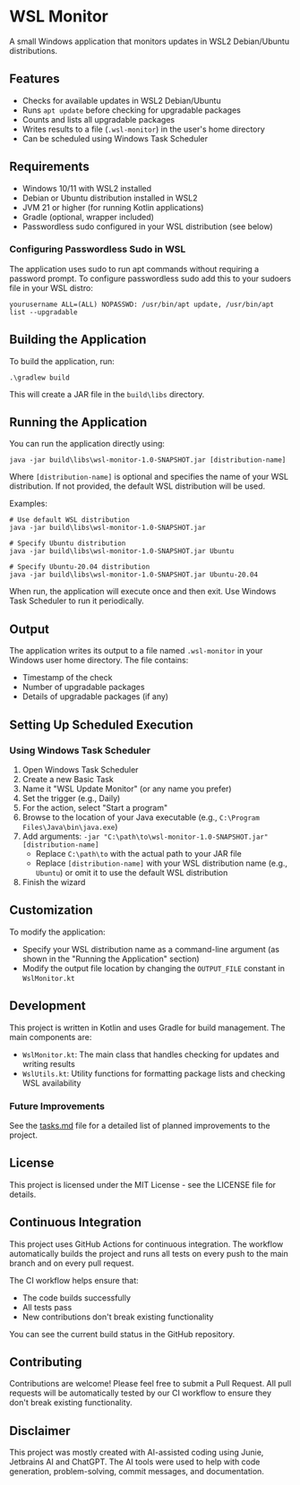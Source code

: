 # WSL Monitor

A small Windows application that monitors updates in WSL2 Debian/Ubuntu distributions.

## Features

- Checks for available updates in WSL2 Debian/Ubuntu
- Runs `apt update` before checking for upgradable packages
- Counts and lists all upgradable packages
- Writes results to a file (`.wsl-monitor`) in the user's home directory
- Can be scheduled using Windows Task Scheduler

## Requirements

- Windows 10/11 with WSL2 installed
- Debian or Ubuntu distribution installed in WSL2
- JVM 21 or higher (for running Kotlin applications)
- Gradle (optional, wrapper included)
- Passwordless sudo configured in your WSL distribution (see below)

### Configuring Passwordless Sudo in WSL

The application uses sudo to run apt commands without requiring a password prompt. To configure passwordless sudo add this to your sudoers file in your WSL distro:
   ```
   yourusername ALL=(ALL) NOPASSWD: /usr/bin/apt update, /usr/bin/apt list --upgradable
   ```

## Building the Application

To build the application, run:

```
.\gradlew build
```

This will create a JAR file in the `build\libs` directory.

## Running the Application

You can run the application directly using:

```
java -jar build\libs\wsl-monitor-1.0-SNAPSHOT.jar [distribution-name]
```

Where `[distribution-name]` is optional and specifies the name of your WSL distribution. If not provided, the default WSL distribution will be used.

Examples:
```
# Use default WSL distribution
java -jar build\libs\wsl-monitor-1.0-SNAPSHOT.jar

# Specify Ubuntu distribution
java -jar build\libs\wsl-monitor-1.0-SNAPSHOT.jar Ubuntu

# Specify Ubuntu-20.04 distribution
java -jar build\libs\wsl-monitor-1.0-SNAPSHOT.jar Ubuntu-20.04
```

When run, the application will execute once and then exit. Use Windows Task Scheduler to run it periodically.

## Output

The application writes its output to a file named `.wsl-monitor` in your Windows user home directory. The file contains:
- Timestamp of the check
- Number of upgradable packages
- Details of upgradable packages (if any)

## Setting Up Scheduled Execution

### Using Windows Task Scheduler

1. Open Windows Task Scheduler
2. Create a new Basic Task
3. Name it "WSL Update Monitor" (or any name you prefer)
4. Set the trigger (e.g., Daily)
5. For the action, select "Start a program"
6. Browse to the location of your Java executable (e.g., `C:\Program Files\Java\bin\java.exe`)
7. Add arguments: `-jar "C:\path\to\wsl-monitor-1.0-SNAPSHOT.jar" [distribution-name]`
   - Replace `C:\path\to` with the actual path to your JAR file
   - Replace `[distribution-name]` with your WSL distribution name (e.g., `Ubuntu`) or omit it to use the default WSL distribution
8. Finish the wizard

## Customization

To modify the application:

- Specify your WSL distribution name as a command-line argument (as shown in the "Running the Application" section)
- Modify the output file location by changing the `OUTPUT_FILE` constant in `WslMonitor.kt`

## Development

This project is written in Kotlin and uses Gradle for build management. The main components are:

- `WslMonitor.kt`: The main class that handles checking for updates and writing results
- `WslUtils.kt`: Utility functions for formatting package lists and checking WSL availability

### Future Improvements

See the [tasks.md](docs/tasks.md) file for a detailed list of planned improvements to the project.

## License

This project is licensed under the MIT License - see the LICENSE file for details.

## Continuous Integration

This project uses GitHub Actions for continuous integration. The workflow automatically builds the project and runs all tests on every push to the main branch and on every pull request.

The CI workflow helps ensure that:
- The code builds successfully
- All tests pass
- New contributions don't break existing functionality

You can see the current build status in the GitHub repository.

## Contributing

Contributions are welcome! Please feel free to submit a Pull Request. All pull requests will be automatically tested by our CI workflow to ensure they don't break existing functionality.

## Disclaimer

This project was mostly created with AI-assisted coding using Junie, Jetbrains AI and ChatGPT. The AI tools were used to help with code generation, problem-solving, commit messages, and documentation.
